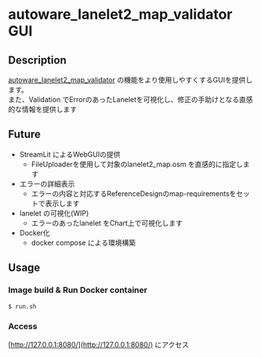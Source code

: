 # autoware_lanelet2_map_validator GUI

## Description
[autoware_lanelet2_map_validator](https://github.com/tier4/autoware_lanelet2_map_validator) の機能をより使用しやすくするGUIを提供します。  
また、Validation でErrorのあったLaneletを可視化し、修正の手助けとなる直感的な情報を提供します

## Future
- StreamLit によるWebGUIの提供
  - FileUploaderを使用して対象のlanelet2_map.osm を直感的に指定します
- エラーの詳細表示
  - エラーの内容と対応するReferenceDesignのmap-requirementsをセットで表示します
- lanelet の可視化(WIP)
  - エラーのあったlanelet をChart上で可視化します
- Docker化
  - docker compose による環境構築

## Usage

### Image build & Run Docker container
```bash
$ run.sh
```

### Access

[http://127.0.0.1:8080/](http://127.0.0.1:8080/) にアクセス